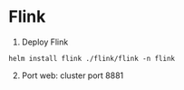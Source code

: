 # Flink
1. Deploy Flink
```
helm install flink ./flink/flink -n flink 
```
2. Port web: cluster port 8881